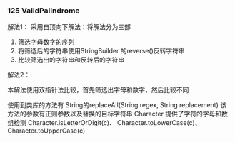 ### 125 ValidPalindrome
解法1：
采用自顶向下解法：将解法分为三部
1. 筛选字母数字的序列
2. 将筛选后的字符串使用StringBuilder 的reverse()反转字符串
3. 比较筛选出的字符串和反转后的字符串

解法2：

本解法使用双指针法比较，首先筛选出字母和数字，然后比较不同

使用到类库的方法有 String的replaceAll(String regex, String replacement)
该方法的参数有正则参数以及替换的目标字符串
Character 提供了字符的字母和数组检测 Character.isLetterOrDigit(c)、 
Character.toLowerCase(c)、Character.toUpperCase(c)
